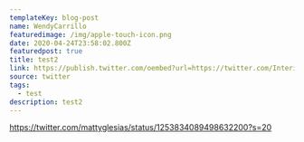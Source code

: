 ```yaml
---
templateKey: blog-post
name: WendyCarrillo
featuredimage: /img/apple-touch-icon.png
date: 2020-04-24T23:58:02.800Z
featuredpost: true
title: test2
link: https://publish.twitter.com/oembed?url=https://twitter.com/Interior/status/463440424141459456
source: twitter
tags:
  - test
description: test2
---
```

<!--StartFragment-->

https://twitter.com/mattyglesias/status/1253834089498632200?s=20

<!--EndFragment-->